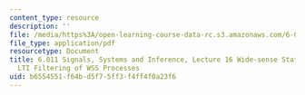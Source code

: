 ```yaml
---
content_type: resource
description: ''
file: /media/https%3A/open-learning-course-data-rc.s3.amazonaws.com/6-011-signals-systems-and-inference-spring-2018/b6554551f64bd5f75ff3f4ff4f0a23f6_MIT6_011S18lec16.pdf
file_type: application/pdf
resourcetype: Document
title: 6.011 Signals, Systems and Inference, Lecture 16 Wide-sense Stationary Processes,
  LTI Filtering of WSS Processes
uid: b6554551-f64b-d5f7-5ff3-f4ff4f0a23f6
---
```

